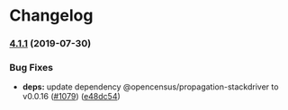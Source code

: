 # Changelog

### [4.1.1](https://www.github.com/googleapis/cloud-trace-nodejs/compare/v4.1.0...v4.1.1) (2019-07-30)


### Bug Fixes

* **deps:** update dependency @opencensus/propagation-stackdriver to v0.0.16 ([#1079](https://www.github.com/googleapis/cloud-trace-nodejs/issues/1079)) ([e48dc54](https://www.github.com/googleapis/cloud-trace-nodejs/commit/e48dc54))
